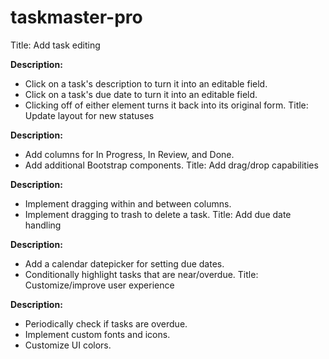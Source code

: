 # taskmaster-pro
Title: Add task editing

**Description:**

- Click on a task's description to turn it into an editable field.
- Click on a task's due date to turn it into an editable field.
- Clicking off of either element turns it back into its original form.
Title: Update layout for new statuses

**Description:**

- Add columns for In Progress, In Review, and Done.
- Add additional Bootstrap components.
Title: Add drag/drop capabilities

**Description:**

- Implement dragging within and between columns.
- Implement dragging to trash to delete a task.
Title: Add due date handling

**Description:**

- Add a calendar datepicker for setting due dates.
- Conditionally highlight tasks that are near/overdue.
Title: Customize/improve user experience

**Description:**

- Periodically check if tasks are overdue.
- Implement custom fonts and icons.
- Customize UI colors.
